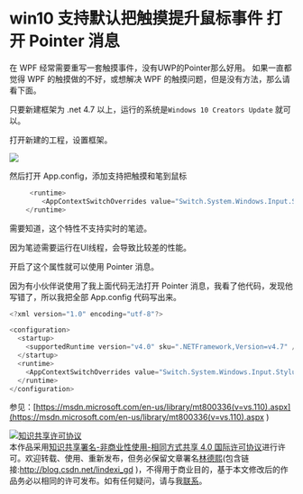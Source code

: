 
# win10 支持默认把触摸提升鼠标事件 打开 Pointer 消息

在 WPF 经常需要重写一套触摸事件，没有UWP的Pointer那么好用。
如果一直都觉得 WPF 的触摸做的不好，或想解决 WPF 的触摸问题，但是没有方法，那么请看下面。

<!--more-->



只要新建框架为 .net 4.7 以上，运行的系统是`Windows 10 Creators Update` 就可以。

打开新建的工程，设置框架。

![](http://7xqpl8.com1.z0.glb.clouddn.com/AwCCAwMAItoFADbzBgABAAQArj4BAGZDAgBo6AkA6Nk%3D%2F2017417165611.jpg)

然后打开 App.config，添加支持把触摸和笔到鼠标


```csharp
     <runtime>
        <AppContextSwitchOverrides value="Switch.System.Windows.Input.Stylus.EnablePointerSupport=true"/>
    </runtime>
```

需要知道，这个特性不支持实时的笔迹。

因为笔迹需要运行在UI线程，会导致比较差的性能。

开启了这个属性就可以使用 Pointer 消息。

因为有小伙伴说使用了我上面代码无法打开 Pointer 消息，我看了他代码，发现他写错了，所以我把全部  App.config 代码写出来。

```csharp
<?xml version="1.0" encoding="utf-8"?>

<configuration>
  <startup>
    <supportedRuntime version="v4.0" sku=".NETFramework,Version=v4.7" />
  </startup>
  <runtime>
    <AppContextSwitchOverrides value="Switch.System.Windows.Input.Stylus.EnablePointerSupport=true" />
  </runtime>
</configuration>
```

参见：[https://msdn.microsoft.com/en-us/library/mt800336(v=vs.110).aspx](https://msdn.microsoft.com/en-us/library/mt800336(v=vs.110).aspx )





<a rel="license" href="http://creativecommons.org/licenses/by-nc-sa/4.0/"><img alt="知识共享许可协议" style="border-width:0" src="https://licensebuttons.net/l/by-nc-sa/4.0/88x31.png" /></a><br />本作品采用<a rel="license" href="http://creativecommons.org/licenses/by-nc-sa/4.0/">知识共享署名-非商业性使用-相同方式共享 4.0 国际许可协议</a>进行许可。欢迎转载、使用、重新发布，但务必保留文章署名[林德熙](http://blog.csdn.net/lindexi_gd)(包含链接:http://blog.csdn.net/lindexi_gd )，不得用于商业目的，基于本文修改后的作品务必以相同的许可发布。如有任何疑问，请与我[联系](mailto:lindexi_gd@163.com)。